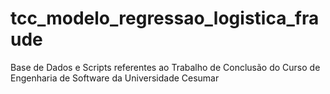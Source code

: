 # tcc_modelo_regressao_logistica_fraude
Base de Dados e Scripts referentes ao Trabalho de Conclusão do Curso de Engenharia de Software da Universidade Cesumar
